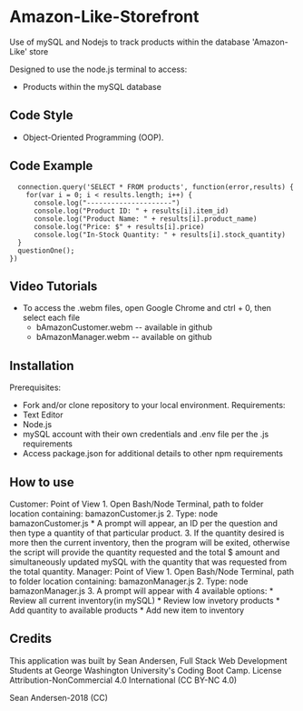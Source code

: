 # Amazon-Like-Storefront
Use of mySQL and Nodejs to track products within the database 'Amazon-Like' store

Designed to use the node.js terminal to access:
 * Products within the mySQL database
## **Code Style**
 * Object-Oriented Programming (OOP).
## **Code Example**

      connection.query('SELECT * FROM products', function(error,results) {
        for(var i = 0; i < results.length; i++) {
          console.log("---------------------")
          console.log("Product ID: " + results[i].item_id)
          console.log("Product Name: " + results[i].product_name)
          console.log("Price: $" + results[i].price)
          console.log("In-Stock Quantity: " + results[i].stock_quantity)
      }
      questionOne();
    })
## **Video Tutorials**
   * To access the .webm files, open Google Chrome and ctrl + 0, then select each file
      * bAmazonCustomer.webm -- available in github
      * bAmazonManager.webm -- available on github
## **Installation**
Prerequisites:
  * Fork and/or clone repository to your local environment.
Requirements:
  * Text Editor
  * Node.js
  * mySQL account with their own credentials and .env file per the .js requirements
  * Access package.json for additional details to other npm requirements
## **How to use**
  Customer: Point of View
        1. Open Bash/Node Terminal, path to folder location containing: bamazonCustomer.js
        2. Type: node bamazonCustomer.js
          * A prompt will appear, an ID per the question and then type a quantity of that particular product.
        3. If the quantity desired is more then the current inventory, then the program will be exited, otherwise the script will                     provide the quantity requested and the total $ amount and simultaneously updated mySQL with the quantity that was                       requested from the total quantity.
  Manager: Point of View
        1. Open Bash/Node Terminal, path to folder location containing: bamazonManager.js
        2. Type: node bamazonManager.js
        3. A prompt will appear with 4 available options:
            * Review all current inventory(in mySQL)
            * Review low invetory products
            * Add quantity to available products
            * Add new item to inventory
## **Credits**
This application was built by Sean Andersen, Full Stack Web Development Students at George Washington University's Coding Boot Camp.
License
Attribution-NonCommercial 4.0
International (CC BY-NC 4.0)

Sean Andersen-2018 (CC)
